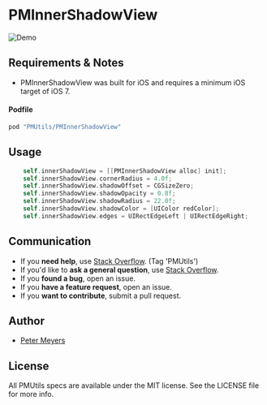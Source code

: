 # PMInnerShadowView

![Demo](http://pm-dev.github.io/PMInnerShadowView.png)

## Requirements & Notes

- PMInnerShadowView was built for iOS and requires a minimum iOS target of iOS 7.

#### Podfile

```ruby
pod "PMUtils/PMInnerShadowView"
```

## Usage

```objective-c
    self.innerShadowView = [[PMInnerShadowView alloc] init];
    self.innerShadowView.cornerRadius = 4.0f;
    self.innerShadowView.shadowOffset = CGSizeZero;
    self.innerShadowView.shadowOpacity = 0.8f;
    self.innerShadowView.shadowRadius = 22.0f;
    self.innerShadowView.shadowColor = [UIColor redColor];
    self.innerShadowView.edges = UIRectEdgeLeft | UIRectEdgeRight;
```

## Communication

- If you **need help**, use [Stack Overflow](http://stackoverflow.com/questions/tagged/PMUtils). (Tag 'PMUtils')
- If you'd like to **ask a general question**, use [Stack Overflow](http://stackoverflow.com/questions/tagged/PMUtils).
- If you **found a bug**, open an issue.
- If you **have a feature request**, open an issue.
- If you **want to contribute**, submit a pull request.


## Author

- [Peter Meyers](mailto:petermeyers1@gmail.com)

## License

All PMUtils specs are available under the MIT license. See the LICENSE file for more info.


